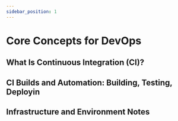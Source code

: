 ```yaml
---
sidebar_position: 1
---
```


# Core Concepts for DevOps

## What Is Continuous Integration (CI)?

## CI Builds and Automation: Building, Testing, Deployin

## Infrastructure and Environment Notes
